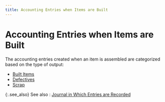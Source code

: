 ```yaml
---
title: Accounting Entries when Items are Built
---
```


# Accounting Entries when Items are Built


The accounting entries created when an item is assembled are categorized based on the type of output:

- [Built Items]({{site.ba_baseurl}}/prod-asm/building-wo/entering-qty-built/accounting-entries/accounting_entries-built-items.html)
- [Defectives]({{site.ba_baseurl}}/prod-asm/building-wo/entering-qty-built/accounting-entries/accounting_entries_defectives.html)
- [Scrap]({{site.ba_baseurl}}/prod-asm/building-wo/entering-qty-built/accounting-entries/accounting_entry_scrap.html)



{:.see_also}
See also
: [Journal in Which Entries are Recorded]({{site.ba_baseurl}}/prod-asm/building-wo/entering-qty-built/accounting-entries/jrn_in_which_acc_entries_are_recorded.html)
